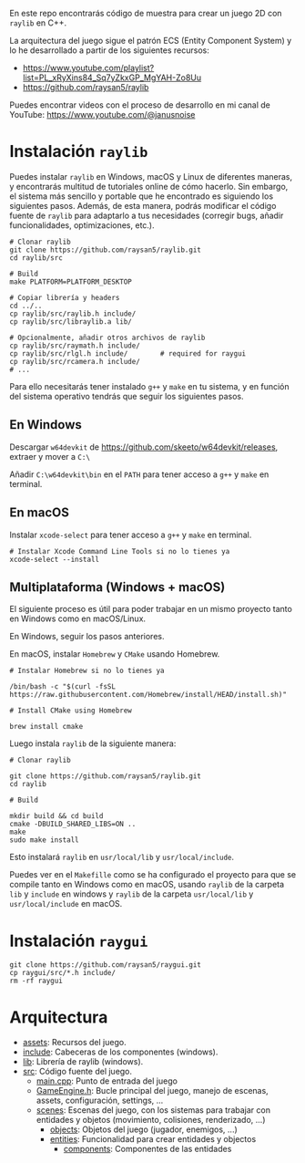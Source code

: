 En este repo encontrarás código de muestra para crear un juego 2D con `raylib` en C++.

La arquitectura del juego sigue el patrón ECS (Entity Component System) y lo he desarrollado a partir de los siguientes recursos:

- https://www.youtube.com/playlist?list=PL_xRyXins84_Sq7yZkxGP_MgYAH-Zo8Uu
- https://github.com/raysan5/raylib

Puedes encontrar videos con el proceso de desarrollo en mi canal de YouTube: https://www.youtube.com/@janusnoise

# Instalación `raylib`

Puedes instalar `raylib` en Windows, macOS y Linux de diferentes maneras, y encontrarás multitud de tutoriales online de cómo hacerlo. Sin embargo, el sistema más sencillo y portable que he encontrado es siguiendo los siguientes pasos. Además, de esta manera, podrás modificar el código fuente de `raylib` para adaptarlo a tus necesidades (corregir bugs, añadir funcionalidades, optimizaciones, etc.).

```
# Clonar raylib
git clone https://github.com/raysan5/raylib.git
cd raylib/src

# Build
make PLATFORM=PLATFORM_DESKTOP

# Copiar librería y headers
cd ../..
cp raylib/src/raylib.h include/
cp raylib/src/libraylib.a lib/

# Opcionalmente, añadir otros archivos de raylib
cp raylib/src/raymath.h include/
cp raylib/src/rlgl.h include/        # required for raygui
cp raylib/src/rcamera.h include/
# ...
```

Para ello necesitarás tener instalado `g++` y `make` en tu sistema, y en función del sistema operativo tendrás que seguir los siguientes pasos.

## En Windows

Descargar `w64devkit` de https://github.com/skeeto/w64devkit/releases, extraer y mover a `C:\`

Añadir `C:\w64devkit\bin` en el `PATH` para tener acceso a `g++` y `make` en terminal.

## En macOS

Instalar `xcode-select` para tener acceso a `g++` y `make` en terminal.

```
# Instalar Xcode Command Line Tools si no lo tienes ya
xcode-select --install
```

## Multiplataforma (Windows + macOS)

El siguiente proceso es útil para poder trabajar en un mismo proyecto tanto en Windows como en macOS/Linux.

En Windows, seguir los pasos anteriores.

En macOS, instalar `Homebrew` y `CMake` usando Homebrew.

```
# Instalar Homebrew si no lo tienes ya

/bin/bash -c "$(curl -fsSL https://raw.githubusercontent.com/Homebrew/install/HEAD/install.sh)"

# Install CMake using Homebrew

brew install cmake
```

Luego instala `raylib` de la siguiente manera:

```
# Clonar raylib

git clone https://github.com/raysan5/raylib.git
cd raylib

# Build

mkdir build && cd build
cmake -DBUILD_SHARED_LIBS=ON ..
make
sudo make install
```

Esto instalará `raylib` en `usr/local/lib` y `usr/local/include`.

Puedes ver en el `Makefille` como se ha configurado el proyecto para que se compile tanto en Windows como en macOS, usando `raylib` de la carpeta `lib` y `include` en windows y `raylib` de la carpeta `usr/local/lib` y `usr/local/include` en macOS.

# Instalación `raygui`

```
git clone https://github.com/raysan5/raygui.git
cp raygui/src/*.h include/
rm -rf raygui
```

# Arquitectura

- [assets](assets): Recursos del juego.
- [include](include): Cabeceras de los componentes (windows).
- [lib](lib): Librería de raylib (windows).
- [src](src): Código fuente del juego.
  - [main.cpp](src/main.cpp): Punto de entrada del juego
  - [GameEngine.h](src/GameEngine.h): Bucle principal del juego, manejo de escenas, assets, configuración, settings, ...
  - [scenes](src/scenes): Escenas del juego, con los sistemas para trabajar con entidades y objetos (movimiento, colisiones, renderizado, ...)
    - [objects](src/scenes/objects): Objetos del juego (jugador, enemigos, ...)
    - [entities](src/scenes/entities): Funcionalidad para crear entidades y objectos
      - [components](src/scenes/entities/components): Componentes de las entidades
